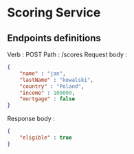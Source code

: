 # Scoring Service

## Endpoints definitions

Verb : POST 
Path : /scores
Request body :
```json
{
    "name" : "jan",
    "lastName" : "kowalski",
    "country" : "Poland",
    "income" : 100000,
    "mortgage" : false
} 
```

Response body :
```json
{
    "eligible" : true
}
```